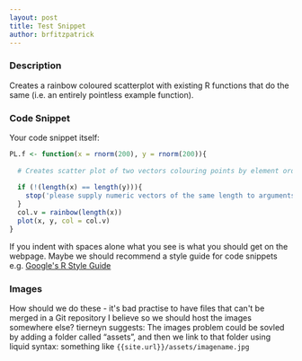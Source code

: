 ```yaml
---
layout: post
title: Test Snippet
author: brfitzpatrick
---
```



### Description
Creates a rainbow coloured scatterplot with existing R functions that do the same (i.e. an entirely pointless example function).

### Code Snippet
Your code snippet itself:

``` r
PL.f <- function(x = rnorm(200), y = rnorm(200)){
  
  # Creates scatter plot of two vectors colouring points by element order
  
  if (!(length(x) == length(y))){
    stop('please supply numeric vectors of the same length to arguments x and y')
  }
  col.v = rainbow(length(x))
  plot(x, y, col = col.v)
}
```

If you indent with spaces alone what you see is what you should get on the webpage.
Maybe we should recommend a style guide for code snippets e.g. [Google's R Style Guide](https://google.github.io/styleguide/Rguide.xml)

### Images

How should we do these - it's bad practise to have files that can't be merged in a Git repository I believe so we should host the images somewhere else?
tierneyn suggests: 
The images problem could be sovled by adding a folder called “assets”, and then we link to that folder using liquid syntax:
something like `{{site.url}}/assets/imagename.jpg`

